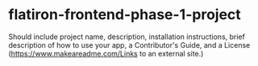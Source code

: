# flatiron-frontend-phase-1-project

Should include project name, description, installation instructions, brief description of how to use your app, a Contributor's Guide, and a License (https://www.makeareadme.com/Links to an external site.)
